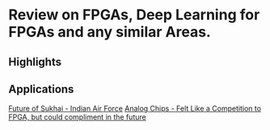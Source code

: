 # Review on FPGAs, Deep Learning for FPGAs and any similar Areas.

## Highlights

## Applications
[Future of Sukhai - Indian Air Force](https://youtu.be/6RRy_QEkp8I?si=xO1whdTV3-SXbYvo)
[Analog Chips - Felt Like a Competition to FPGA, but could compliment in the future](https://www.youtube.com/watch?v=6AgkTdQXFTY)
